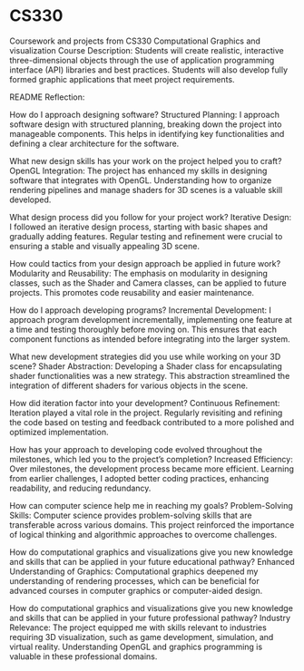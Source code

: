 # CS330
Coursework and projects from CS330 Computational Graphics and visualization
Course Description: Students will create realistic, interactive three-dimensional objects through the use of application programming interface (API) libraries and best practices. Students will also develop fully formed graphic applications that meet project requirements.


README Reflection:

How do I approach designing software?
  Structured Planning: I approach software design with structured planning, breaking down the project into manageable components. This helps in identifying key functionalities and defining a clear architecture for the software.
  
What new design skills has your work on the project helped you to craft?
  OpenGL Integration: The project has enhanced my skills in designing software that integrates with OpenGL. Understanding how to organize rendering pipelines and manage shaders for 3D scenes is a valuable skill developed.
  
What design process did you follow for your project work?
  Iterative Design: I followed an iterative design process, starting with basic shapes and gradually adding features. Regular testing and refinement were crucial to ensuring a stable and visually appealing 3D scene.
  
How could tactics from your design approach be applied in future work?
  Modularity and Reusability: The emphasis on modularity in designing classes, such as the Shader and Camera classes, can be applied to future projects. This promotes code reusability and easier maintenance.
  
How do I approach developing programs?
  Incremental Development: I approach program development incrementally, implementing one feature at a time and testing thoroughly before moving on. This ensures that each component functions as intended before integrating into the larger system.
  
What new development strategies did you use while working on your 3D scene?
  Shader Abstraction: Developing a Shader class for encapsulating shader functionalities was a new strategy. This abstraction streamlined the integration of different shaders for various objects in the scene.
  
How did iteration factor into your development?
  Continuous Refinement: Iteration played a vital role in the project. Regularly revisiting and refining the code based on testing and feedback contributed to a more polished and optimized implementation.
  
How has your approach to developing code evolved throughout the milestones, which led you to the project’s completion?
  Increased Efficiency: Over milestones, the development process became more efficient. Learning from earlier challenges, I adopted better coding practices, enhancing readability, and reducing redundancy.
  
How can computer science help me in reaching my goals?
  Problem-Solving Skills: Computer science provides problem-solving skills that are transferable across various domains. This project reinforced the importance of logical thinking and algorithmic approaches to overcome challenges.
  
How do computational graphics and visualizations give you new knowledge and skills that can be applied in your future educational pathway?
  Enhanced Understanding of Graphics: Computational graphics deepened my understanding of rendering processes, which can be beneficial for advanced courses in computer graphics or computer-aided design.
  
How do computational graphics and visualizations give you new knowledge and skills that can be applied in your future professional pathway?
  Industry Relevance: The project equipped me with skills relevant to industries requiring 3D visualization, such as game development, simulation, and virtual reality. Understanding OpenGL and graphics programming is valuable in these professional domains.
